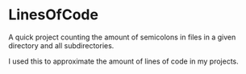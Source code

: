 # LinesOfCode

A quick project counting the amount of semicolons in files in a given directory and all subdirectories.

I used this to approximate the amount of lines of code in my projects.

